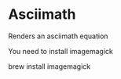 # Asciimath

Renders an asciimath equation

You need to install imagemagick

  brew install imagemagick
